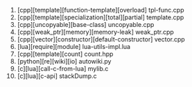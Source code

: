 1. [cpp][template][function-template][overload] tpl-func.cpp
2. [cpp][template][specialization][total][partial] template.cpp
3. [cpp][uncopyable][base-class] uncopyable.cpp 
4. [cpp][weak_ptr][memory][memory-leak] weak_ptr.cpp
5. [cpp][vector][constructor][default-constructor] vector.cpp
6. [lua][require][module] lua-utils-impl.lua
7. [cpp][template][count] count.hpp
8. [python][re][wiki][io] autowiki.py
9. [c][lua][call-c-from-lua] mylib.c
10. [c][lua][c-api] stackDump.c
